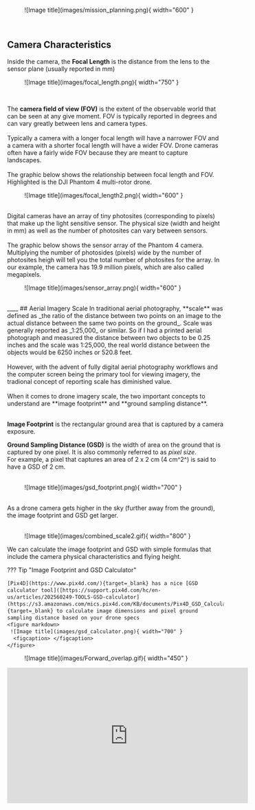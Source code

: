 
<figure markdown>
  ![Image title](images/mission_planning.png){ width="600" }
  <figcaption> </figcaption>
</figure>

<br/> 

## Camera Characteristics

Inside the camera, the **Focal Length** is the distance from the lens to the sensor plane (usually reported in mm)
<br/>

<figure markdown>
  ![Image title](images/focal_length.png){ width="750" }
  <figcaption> </figcaption>
</figure>

<br/>

The **camera field of view (FOV)** is the extent of the observable world that can be seen at any give moment. FOV is typically reported in degrees and can vary greatly between lens and camera types. 
<br/>
<br/>
Typically a camera with a longer focal length will have a narrower FOV and a camera with a shorter focal length will have a wider FOV. Drone cameras often have a fairly wide FOV because they are meant
to capture landscapes. 
<br/>
<br/>
The graphic below shows the relationship between focal length and FOV. Highlighted is the DJI Phantom 4 multi-rotor drone. 


<figure markdown>
  ![Image title](images/focal_length2.png){ width="600" }
  <figcaption> </figcaption>
</figure>

<br/>
Digital cameras have an array of tiny photosites (corresponding to pixels) that make up the light sensitive sensor. The physical size (width and height in mm) as well as
the number of photosites can vary between sensors. 
<br/>
<br/>
The graphic below shows the sensor array of the Phantom 4 camera. Multiplying the number of photosides (pixels) wide by the number of photosites
heigh will tell you the total number of photosites for the array. In our example, the camera has 19.9 million pixels, which are also called megapixels. 

<figure markdown>
  ![Image title](images/sensor_array.png){ width="600" }
  <figcaption> </figcaption>
</figure>
<br/>
____
## Aerial Imagery Scale
In traditional aerial photography, **scale** was defined as _the ratio of the distance between two points on an image to the actual distance between the same two points on the ground_.
Scale was generally reported as _1:25,000_ or similar. So if I had a printed aerial photograph and measured the distance between two objects to be 0.25 inches and the scale was 1:25,000,
the real world distance between the objects would be 6250 inches or 520.8 feet. 
<br/>
<br/>
However, with the advent of fully digital aerial photography workflows and the computer screen being the primary tool for viewing imagery, the tradional concept of reporting scale has diminished value. 
<br/>
<br/>
When it comes to drone imagery scale, the two important concepts to understand are **image footprint** and **ground sampling distance**.  
<br/>
<br/>

**Image Footprint** is the rectangular ground area that is captured by a camera exposure. 

**Ground Sampling Distance (GSD)** is the width of area on the ground that is captured by one pixel. It is also commonly referred to as _pixel size_.
<br/>
For example, a pixel that captures an area of 2 x 2 cm (4 cm^2^) is said to have a GSD of 2 cm. 
<br/><br/>

<figure markdown>
  ![Image title](images/gsd_footprint.png){ width="700" }
  <figcaption> </figcaption>
</figure>

<br/>
As a drone camera gets higher in the sky (further away from the ground), the image footprint and GSD get larger.
<br/><br/>
<figure markdown>
  ![Image title](images/combined_scale2.gif){ width="800" }
  <figcaption> </figcaption>
</figure>


We can calculate the image footprint and GSD with simple formulas that include the camera physical characteristics and flying height. 

??? Tip "Image Footprint and GSD Calculator"

    [Pix4D](https://www.pix4d.com/){target=_blank} has a nice [GSD calculator tool]([https://support.pix4d.com/hc/en-us/articles/202560249-TOOLS-GSD-calculator]      (https://s3.amazonaws.com/mics.pix4d.com/KB/documents/Pix4D_GSD_Calculator.xlsx)){target=_blank} to calculate image dimensions and pixel ground sampling distance based on your drone specs
    <figure markdown>
     ![Image title](images/gsd_calculator.png){ width="700" }
      <figcaption> </figcaption>
    </figure>





<figure markdown>
  ![Image title](images/Forward_overlap.gif){ width="450" }
  <figcaption> </figcaption>
</figure>







<iframe width="560" height="315" src="https://www.youtube.com/embed/bTIgjjeYtWY" title="YouTube video player" frameborder="0" allow="accelerometer; autoplay; clipboard-write; encrypted-media; gyroscope; picture-in-picture; web-share" allowfullscreen></iframe>
